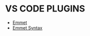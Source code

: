 # VS CODE PLUGINS

* [Emmet](https://emmet.io/)
* [Emmet Syntax](https://docs.emmet.io/cheat-sheet/)
  